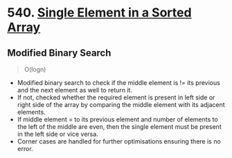 # 540. [Single Element in a Sorted Array](https://leetcode.com/problems/single-element-in-a-sorted-array/)

## Modified Binary Search
> O(logn)
- Modified binary search to check if the middle element is != its previous and the next element as well to return it.
- If not, checked whether the required element is present in left side or right side of the array by comparing the middle element with its adjacent elements.
- If middle element = to its previous element and number of elements to the left of the middle are even, then the single element must be present in the left side or vice versa.
- Corner cases are handled for further optimisations ensuring there is no error.